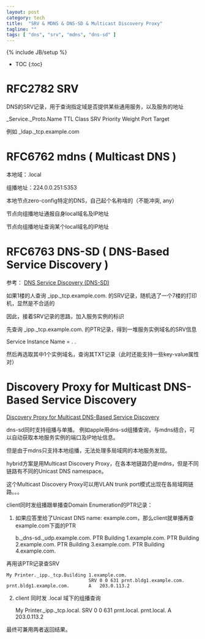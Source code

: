 ```yaml
---
layout: post
category: tech
title:  "SRV & MDNS & DNS-SD & Multicast Discovery Proxy"
tagline: ""
tags: [ "dns", "srv", "mdns", "dns-sd" ] 
---
```

{% include JB/setup %}

* TOC
{:toc}

# RFC2782 SRV

DNS的SRV记录，用于查询指定域是否提供某些通用服务，以及服务的地址

_Service._Proto.Name TTL Class SRV Priority Weight Port Target

例如 _ldap._tcp.example.com

# RFC6762 mdns ( Multicast DNS )

本地域：.local 

组播地址：224.0.0.251:5353

本地节点zero-config特定的DNS，自己起个名称啥的（不能冲突, any）

节点向组播地址通报自身local域名及IP地址

节点向组播地址查询某个local域名的IP地址

# RFC6763 DNS-SD ( DNS-Based Service Discovery )

参考： [DNS Service Discovery (DNS-SD)](http://www.dns-sd.org/)

如果1楼的人查询 _ipp._tcp.example.com. 的SRV记录，随机选了一个7楼的打印机，显然是不合适的

因此，接着SRV记录的思路，加入服务实例的标识

先查询 _ipp._tcp.example.com. 的PTR记录，得到一堆服务实例域名的SRV信息

Service Instance Name = <Instance> . <Service> . <Domain>

然后再选取其中1个实例域名，查询其TXT记录（此时还能支持一些key-value属性对）

# Discovery Proxy for Multicast DNS-Based Service Discovery

[Discovery Proxy for Multicast DNS-Based Service Discovery](https://tools.ietf.org/html/draft-cheshire-dnssd-hybrid)

dns-sd同时支持组播与单播。 例如apple用dns-sd组播查询，与mdns结合，可以自动获取本地服务实例的端口及IP地址信息。

但是由于mdns只支持本地组播，无法处理多局域网的本地服务发现。

hybrid方案是用Multicast Discovery Proxy，在各本地链路仍是mdns，但是不同链路有不同的Unicast DNS namespace。

这个Multicast Discovery Proxy可以用VLAN trunk port模式出现在各局域网链路。。。

client同时发组播跟单播查Domain Enumeration的PTR记录：

1) 如果应答里给了Unicast DNS name: example.com，那么client就单播再查example.com下面的PTR

    b._dns-sd._udp.example.com.    PTR   Building 1.example.com.
                                          PTR   Building 2.example.com.
                                          PTR   Building 3.example.com.
                                          PTR   Building 4.example.com.

再用该PTR记录查SRV

    My Printer._ipp._tcp.Building 1.example.com.
                                  SRV 0 0 631 prnt.bldg1.example.com.
    prnt.bldg1.example.com.       A   203.0.113.2

2) client 同时发 .local 域下的组播查询

    My Printer._ipp._tcp.local. SRV 0 0 631 prnt.local.
    prnt.local.                 A   203.0.113.2

最终可兼用两者返回结果。
